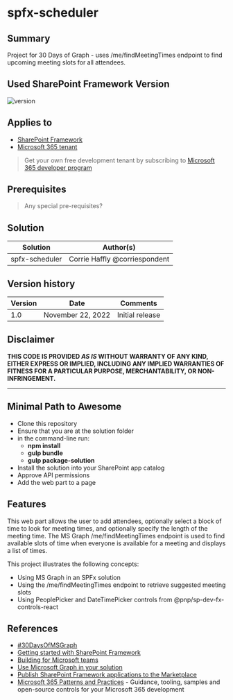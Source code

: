 # spfx-scheduler

## Summary

Project for 30 Days of Graph - uses /me/findMeetingTimes endpoint to find upcoming meeting slots for all attendees.

## Used SharePoint Framework Version

![version](https://img.shields.io/badge/version-1.13-green.svg)

## Applies to

- [SharePoint Framework](https://aka.ms/spfx)
- [Microsoft 365 tenant](https://docs.microsoft.com/en-us/sharepoint/dev/spfx/set-up-your-developer-tenant)

> Get your own free development tenant by subscribing to [Microsoft 365 developer program](http://aka.ms/o365devprogram)

## Prerequisites

> Any special pre-requisites?

## Solution

| Solution       | Author(s)                                               |
| -------------- | ------------------------------------------------------- |
| spfx-scheduler | Corrie Haffly @corriespondent                           |

## Version history

| Version | Date             | Comments        |
| ------- | ---------------- | --------------- |
| 1.0     | November 22, 2022 | Initial release |

## Disclaimer

**THIS CODE IS PROVIDED _AS IS_ WITHOUT WARRANTY OF ANY KIND, EITHER EXPRESS OR IMPLIED, INCLUDING ANY IMPLIED WARRANTIES OF FITNESS FOR A PARTICULAR PURPOSE, MERCHANTABILITY, OR NON-INFRINGEMENT.**

---

## Minimal Path to Awesome

- Clone this repository
- Ensure that you are at the solution folder
- in the command-line run:
  - **npm install**
  - **gulp bundle**
  - **gulp package-solution**
- Install the solution into your SharePoint app catalog
- Approve API permissions
- Add the web part to a page

## Features

This web part allows the user to add attendees, optionally select a block of time to look for meeting times, and optionally specify the length of the meeting time. The MS Graph /me/findMeetingTimes endpoint is used to find available slots of time when everyone is available for a meeting and displays a list of times.

This project illustrates the following concepts:

- Using MS Graph in an SPFx solution
- Using the /me/findMeetingTimes endpoint to retrieve suggested meeting slots
- Using PeoplePicker and DateTimePicker controls from @pnp/sp-dev-fx-controls-react 

## References

- [#30DaysOfMSGraph](https://microsoft.github.io/30daysof/docs/roadmaps/microsoft-graph/)
- [Getting started with SharePoint Framework](https://docs.microsoft.com/en-us/sharepoint/dev/spfx/set-up-your-developer-tenant)
- [Building for Microsoft teams](https://docs.microsoft.com/en-us/sharepoint/dev/spfx/build-for-teams-overview)
- [Use Microsoft Graph in your solution](https://docs.microsoft.com/en-us/sharepoint/dev/spfx/web-parts/get-started/using-microsoft-graph-apis)
- [Publish SharePoint Framework applications to the Marketplace](https://docs.microsoft.com/en-us/sharepoint/dev/spfx/publish-to-marketplace-overview)
- [Microsoft 365 Patterns and Practices](https://aka.ms/m365pnp) - Guidance, tooling, samples and open-source controls for your Microsoft 365 development
